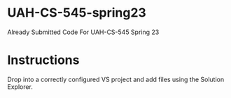 # UAH-CS-545-spring23
Already Submitted Code For UAH-CS-545 Spring 23

# Instructions

Drop into a correctly configured VS project and add files using the Solution Explorer.
